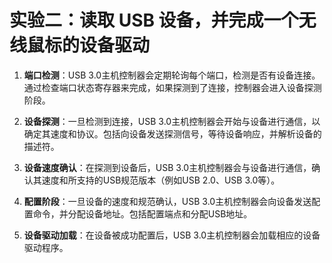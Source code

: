 # 实验二：读取 USB 设备，并完成一个无线鼠标的设备驱动

1. **端口检测**：USB 3.0主机控制器会定期轮询每个端口，检测是否有设备连接。通过检查端口状态寄存器来完成，如果探测到了连接，控制器会进入设备探测阶段。

2. **设备探测**：一旦检测到连接，USB 3.0主机控制器会开始与设备进行通信，以确定其速度和协议。包括向设备发送探测信号，等待设备响应，并解析设备的描述符。

3. **设备速度确认**：在探测到设备后，USB 3.0主机控制器会与设备进行通信，确认其速度和所支持的USB规范版本（例如USB 2.0、USB 3.0等）。

4. **配置阶段**：一旦设备的速度和规范确认，USB 3.0主机控制器会向设备发送配置命令，并分配设备地址。包括配置端点和分配USB地址。

5. **设备驱动加载**：在设备被成功配置后，USB 3.0主机控制器会加载相应的设备驱动程序。

